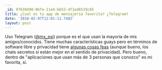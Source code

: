 ```yaml
---
_id: 97630d90-0bfe-11e8-b653-4f1ed6519c85
title: ¿Cual es tu app de mensajería favorita? ¿Telegram?
date: '2018-02-07T12:01:12.748Z'
layout: post
---
```

 
Uso Telegram ([@mx_psi](https://t.me/mx_psi)) porque es el que usan la mayoría de mis amigxs/conocidxs. Tiene muchas características guays pero en términos de software libre y privacidad tiene [algunas cosas feas](https://www.securemessagingapps.com) (aunque bueno, los chats secretos sí están mejor en el sentido de privacidad).
Pero bueno, dentro de "aplicaciones que usan más de 3 personas que conozco" es mi favorita, sí.
